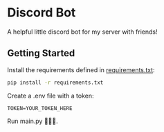 # Discord Bot

A helpful little discord bot for my server with friends!

## Getting Started
Install the requirements defined in [requirements.txt](./requirements.txt):

```bash
pip install -r requirements.txt 
```

Create a .env file with a token:

```dotenv
TOKEN=YOUR_TOKEN_HERE
```

Run main.py 🎉🎉🎉.